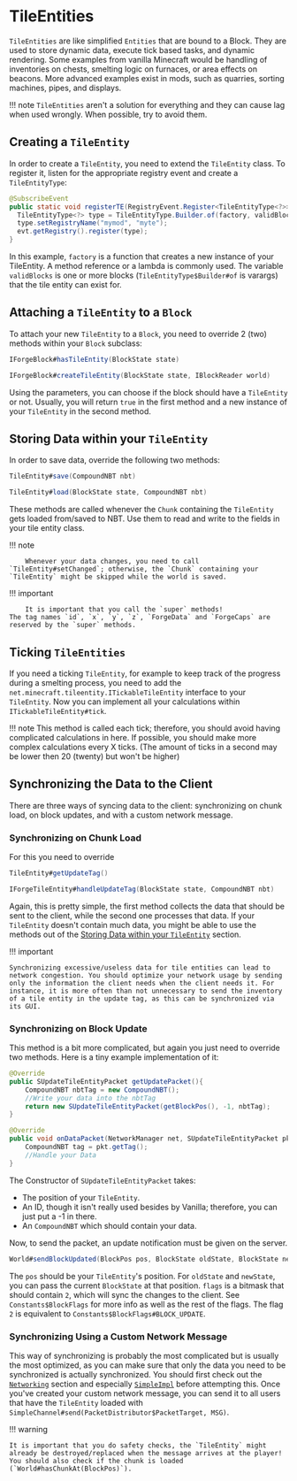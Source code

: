 # TileEntities

`TileEntities` are like simplified `Entities` that are bound to a Block.
They are used to store dynamic data, execute tick based tasks, and dynamic rendering.
Some examples from vanilla Minecraft would be handling of inventories on chests, smelting logic on furnaces, or area effects on beacons.
More advanced examples exist in mods, such as quarries, sorting machines, pipes, and displays.

!!! note
    `TileEntities` aren't a solution for everything and they can cause lag when used wrongly.
    When possible, try to avoid them.

## Creating a `TileEntity`

In order to create a `TileEntity`, you need to extend the `TileEntity` class.
To register it, listen for the appropriate registry event and create a `TileEntityType`:
```java
@SubscribeEvent
public static void registerTE(RegistryEvent.Register<TileEntityType<?>> evt) {
  TileEntityType<?> type = TileEntityType.Builder.of(factory, validBlocks).build(null);
  type.setRegistryName("mymod", "myte");
  evt.getRegistry().register(type);
}
```
In this example, `factory` is a function that creates a new instance of your TileEntity. A method reference or a lambda is commonly used. The variable `validBlocks` is one or more blocks (`TileEntityType$Builder#of` is varargs) that the tile entity can exist for.

## Attaching a `TileEntity` to a `Block`

To attach your new `TileEntity` to a `Block`, you need to override 2 (two) methods within your `Block` subclass:
```java
IForgeBlock#hasTileEntity(BlockState state)

IForgeBlock#createTileEntity(BlockState state, IBlockReader world)
```
Using the parameters, you can choose if the block should have a `TileEntity` or not.
Usually, you will return `true` in the first method and a new instance of your `TileEntity` in the second method.

## Storing Data within your `TileEntity`

In order to save data, override the following two methods:
```java
TileEntity#save(CompoundNBT nbt)

TileEntity#load(BlockState state, CompoundNBT nbt)
```
These methods are called whenever the `Chunk` containing the `TileEntity` gets loaded from/saved to NBT.
Use them to read and write to the fields in your tile entity class.

!!! note

		Whenever your data changes, you need to call `TileEntity#setChanged`; otherwise, the `Chunk` containing your `TileEntity` might be skipped while the world is saved.

!!! important

		It is important that you call the `super` methods!
    The tag names `id`, `x`, `y`, `z`, `ForgeData` and `ForgeCaps` are reserved by the `super` methods.

## Ticking `TileEntities`

If you need a ticking `TileEntity`, for example to keep track of the progress during a smelting process, you need to add the `net.minecraft.tileentity.ITickableTileEntity` interface to your `TileEntity`.
Now you can implement all your calculations within `ITickableTileEntity#tick`.

!!! note
    This method is called each tick; therefore, you should avoid having complicated calculations in here.
    If possible, you should make more complex calculations every X ticks.
    (The amount of ticks in a second may be lower then 20 (twenty) but won't be higher)

## Synchronizing the Data to the Client

There are three ways of syncing data to the client: synchronizing on chunk load, on block updates, and with a custom network message.

### Synchronizing on Chunk Load

For this you need to override
```java
TileEntity#getUpdateTag()

IForgeTileEntity#handleUpdateTag(BlockState state, CompoundNBT nbt)
```
Again, this is pretty simple, the first method collects the data that should be sent to the client,
while the second one processes that data. If your `TileEntity` doesn't contain much data, you might be able to use the methods out of the [Storing Data within your `TileEntity`][storing-data] section.

!!! important

    Synchronizing excessive/useless data for tile entities can lead to network congestion. You should optimize your network usage by sending only the information the client needs when the client needs it. For instance, it is more often than not unnecessary to send the inventory of a tile entity in the update tag, as this can be synchronized via its GUI.

### Synchronizing on Block Update

This method is a bit more complicated, but again you just need to override two methods.
Here is a tiny example implementation of it:
```java
@Override
public SUpdateTileEntityPacket getUpdatePacket(){
    CompoundNBT nbtTag = new CompoundNBT();
    //Write your data into the nbtTag
    return new SUpdateTileEntityPacket(getBlockPos(), -1, nbtTag);
}

@Override
public void onDataPacket(NetworkManager net, SUpdateTileEntityPacket pkt){
    CompoundNBT tag = pkt.getTag();
    //Handle your Data
}
```
The Constructor of `SUpdateTileEntityPacket` takes:

* The position of your `TileEntity`.
* An ID, though it isn't really used besides by Vanilla; therefore, you can just put a -1 in there.
* An `CompoundNBT` which should contain your data.

Now, to send the packet, an update notification must be given on the server.
```java
World#sendBlockUpdated(BlockPos pos, BlockState oldState, BlockState newState, int flags)
```
The `pos` should be your `TileEntity`'s position.
For `oldState` and `newState`, you can pass the current `BlockState` at that position.
`flags` is a bitmask that should contain `2`, which will sync the changes to the client. See `Constants$BlockFlags` for more info as well as the rest of the flags. The flag `2` is equivalent to `Constants$BlockFlags#BLOCK_UPDATE`.

### Synchronizing Using a Custom Network Message

This way of synchronizing is probably the most complicated but is usually the most optimized,
as you can make sure that only the data you need to be synchronized is actually synchronized.
You should first check out the [`Networking`][networking] section and especially [`SimpleImpl`][simple_impl] before attempting this.
Once you've created your custom network message, you can send it to all users that have the `TileEntity` loaded with `SimpleChannel#send(PacketDistributor$PacketTarget, MSG)`.

!!! warning

    It is important that you do safety checks, the `TileEntity` might already be destroyed/replaced when the message arrives at the player!
    You should also check if the chunk is loaded (`World#hasChunkAt(BlockPos)`).

[storing-data]: #storing-data-within-your-tileentity
[networking]: ../네트워킹/index.md
[simple_impl]: ../네트워킹/simpleimpl.md
